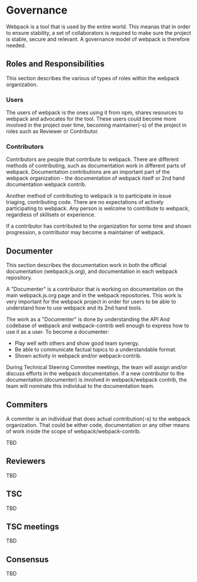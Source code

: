 # Governance

Webpack is a tool that is used by the entire world. This meanas that in order to ensure stability, a set of collaborators is required to make sure the project is stable, secure and relevant. A governance model of webpack is therefore needed.

## Roles and Responsibilities

This section describes the various of types of roles within the webpack organization.

### Users

The users of webpack is the ones using it from npm, shares resources to webpack and advocates for the tool. These users could become more involved in the project over time, becoming maintainer(-s) of the project in roles such as Reviewer or Contributor.

### Contributors

Contributors are people that contribute to webpack. There are different methods of contributing, such as documentation work in different parts of webpack. Documentation contributions are an important part of the webpack organization - the documentation of webpack itself or 2nd hand documentation webpack contrib.

Another method of contributing to webpack is to participate in issue triaging, contributing code. There are no expectations of actively participating to webpack. Any person is welcome to contribute to webpack, regardless of skillsets or experience.

If a contributor has contributed to the organization for some time and shown progression, a contributor may become a maintainer of webpack.

## Documenter

This section describes the documentation work in both the official documentation (webpack.js.org), and documentation in each webpack repository.

A "Documenter" is a contributor that is working on documentation on the main webpack.js.org page and in the webpack repositories. This work is very important for the webpack project in order for users to be able to understand how to use webpack and its 2nd hand tools.

The work as a "Documenter" is done by understanding the API And codebase of webpack and webpack-contrib well enough to express how to use it as a user. To become a documenter:

- Play well with others and show good team synergy.
- Be able to communicate factual topics to a understandable format.
- Shown activity in webpack and/or webpack-contrib.

During Technical Steering Commitee meetings, the team will assign and/or discuss efforts in the webpack documentation. If a new contributor to the documentation (documenter) is involved in webpack/webpack contrib, the team will nominate this individual to the documentation team.

## Commiters
A commiter is an individual that does actual contribution(-s) to the webpack organization. That could be either code, documentation or any other means of work inside the scope of webpack/webpack-contrib.

TBD

## Reviewers
TBD

## TSC
TBD

## TSC meetings
TBD

## Consensus
TBD